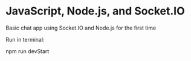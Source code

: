 # JavaScript, Node.js, and Socket.IO  
Basic chat app using Socket.IO and Node.js for the first time

Run in terminal:

npm run devStart
